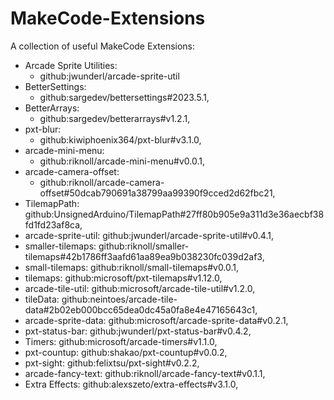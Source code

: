 # MakeCode-Extensions
A collection of useful MakeCode Extensions:
- Arcade Sprite Utilities:
  - github:jwunderl/arcade-sprite-util
- BetterSettings:
  - github:sargedev/bettersettings#2023.5.1,
- BetterArrays:
  - github:sargedev/betterarrays#v1.2.1,
- pxt-blur:
  - github:kiwiphoenix364/pxt-blur#v3.1.0,
- arcade-mini-menu:
  - github:riknoll/arcade-mini-menu#v0.0.1,
- arcade-camera-offset:
  - github:riknoll/arcade-camera-offset#50dcab790691a38799aa99390f9cced2d62fbc21,
- TilemapPath: github:UnsignedArduino/TilemapPath#27ff80b905e9a311d3e36aecbf38fd1fd23af8ca,
- arcade-sprite-util: github:jwunderl/arcade-sprite-util#v0.4.1,
- smaller-tilemaps: github:riknoll/smaller-tilemaps#42b1786ff3aafd61aa89ea9b038230fc039d2af3,
- small-tilemaps: github:riknoll/small-tilemaps#v0.0.1,
- tilemaps: github:microsoft/pxt-tilemaps#v1.12.0,
- arcade-tile-util: github:microsoft/arcade-tile-util#v1.2.0,
- tileData: github:neintoes/arcade-tile-data#2b02eb000bcc65dea0dc45a0fa8e4e47165643c1,
- arcade-sprite-data: github:microsoft/arcade-sprite-data#v0.2.1,
- pxt-status-bar: github:jwunderl/pxt-status-bar#v0.4.2,
- Timers: github:microsoft/arcade-timers#v1.1.0,
- pxt-countup: github:shakao/pxt-countup#v0.0.2,
- pxt-sight: github:felixtsu/pxt-sight#v0.2.2,
- arcade-fancy-text: github:riknoll/arcade-fancy-text#v0.1.1,
- Extra Effects: github:alexszeto/extra-effects#v3.1.0,
